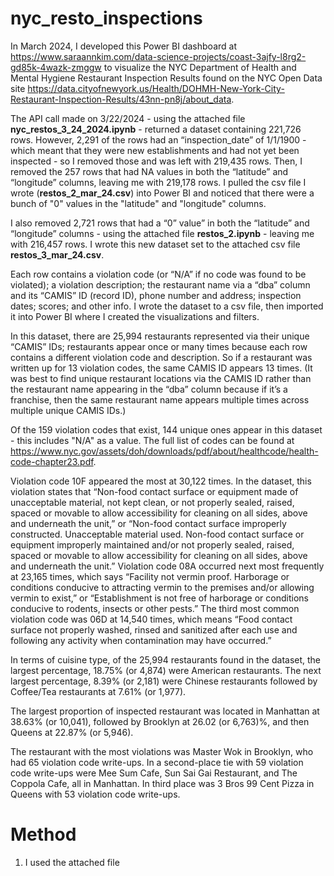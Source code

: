 # nyc_resto_inspections

In March 2024, I developed this Power BI dashboard at https://www.saraannkim.com/data-science-projects/coast-3ajfy-l8rg2-gd85k-4wazk-zmggw to visualize the NYC Department of Health and Mental Hygiene Restaurant Inspection Results found on the NYC Open Data site https://data.cityofnewyork.us/Health/DOHMH-New-York-City-Restaurant-Inspection-Results/43nn-pn8j/about_data.

The API call made on 3/22/2024 - using the attached file **nyc_restos_3_24_2024.ipynb** - returned a dataset containing 221,726 rows. However, 2,291 of the rows had an “inspection_date” of 1/1/1900 - which meant that they were new establishments and had not yet been inspected - so I removed those and was left with 219,435 rows. Then, I removed the 257 rows that had NA values in both the “latitude” and “longitude” columns, leaving me with 219,178 rows. I pulled the csv file I wrote (**restos_2_mar_24.csv**) into Power BI and noticed that there were a bunch of "0" values in the "latitude" and "longitude" columns.

I also removed 2,721 rows that had a “0” value” in both the “latitude” and “longitude” columns - using the attached file **restos_2.ipynb** - leaving me with 216,457 rows. I wrote this new dataset set to the attached csv file **restos_3_mar_24.csv**. 

Each row contains a violation code (or “N/A” if no code was found to be violated); a violation description; the restaurant name via a “dba” column and its “CAMIS” ID (record ID), phone number and address; inspection dates; scores; and other info. I wrote the dataset to a csv file, then imported it into Power BI where I created the visualizations and filters.

In this dataset, there are 25,994 restaurants represented via their unique “CAMIS” IDs; restaurants appear once or many times because each row contains a different violation code and description. So if a restaurant was written up for 13 violation codes, the same CAMIS ID appears 13 times. (It was best to find unique restaurant locations via the CAMIS ID rather than the restaurant name appearing in the “dba” column because if it’s a franchise, then the same restaurant name appears multiple times across multiple unique CAMIS IDs.)

Of the 159 violation codes that exist, 144 unique ones appear in this dataset - this includes "N/A" as a value. The full list of codes can be found at https://www.nyc.gov/assets/doh/downloads/pdf/about/healthcode/health-code-chapter23.pdf.

Violation code 10F appeared the most at 30,122 times. In the dataset, this violation states that “Non-food contact surface or equipment made of unacceptable material, not kept clean, or not properly sealed, raised, spaced or movable to allow accessibility for cleaning on all sides, above and underneath the unit,” or “Non-food contact surface improperly constructed. Unacceptable material used. Non-food contact surface or equipment improperly maintained and/or not properly sealed, raised, spaced or movable to allow accessibility for cleaning on all sides, above and underneath the unit.” Violation code 08A occurred next most frequently at 23,165 times, which says “Facility not vermin proof. Harborage or conditions conducive to attracting vermin to the premises and/or allowing vermin to exist,” or “Establishment is not free of harborage or conditions conducive to rodents, insects or other pests.” The third most common violation code was 06D at 14,540 times, which means “Food contact surface not properly washed, rinsed and sanitized after each use and following any activity when contamination may have occurred.”

In terms of cuisine type, of the 25,994 restaurants found in the dataset, the largest percentage, 18.75% (or 4,874) were American restaurants. The next largest percentage, 8.39% (or 2,181) were Chinese restaurants followed by Coffee/Tea restaurants at 7.61% (or 1,977).

The largest proportion of inspected restaurant was located in Manhattan at 38.63% (or 10,041), followed by Brooklyn at 26.02 (or 6,763)%, and then Queens at 22.87% (or 5,946).

The restaurant with the most violations was Master Wok in Brooklyn, who had 65 violation code write-ups. In a second-place tie with 59 violation code write-ups were Mee Sum Cafe, Sun Sai Gai Restaurant, and The Coppola Cafe, all in Manhattan. In third place was 3 Bros 99 Cent Pizza in Queens with 53 violation code write-ups.

# Method

1) I used the attached file 
